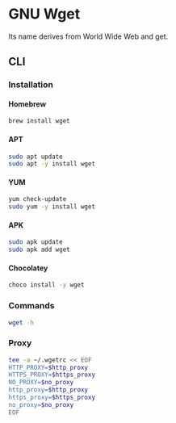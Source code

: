 # GNU Wget

Its name derives from World Wide Web and get.

## CLI

### Installation

#### Homebrew

```sh
brew install wget
```

#### APT

```sh
sudo apt update
sudo apt -y install wget
```

#### YUM

```sh
yum check-update
sudo yum -y install wget
```

#### APK

```sh
sudo apk update
sudo apk add wget
```

#### Chocolatey

```sh
choco install -y wget
```

### Commands

```sh
wget -h
```

### Proxy

```sh
tee -a ~/.wgetrc << EOF
HTTP_PROXY=$http_proxy
HTTPS_PROXY=$https_proxy
NO_PROXY=$no_proxy
http_proxy=$http_proxy
https_proxy=$https_proxy
no_proxy=$no_proxy
EOF
```

